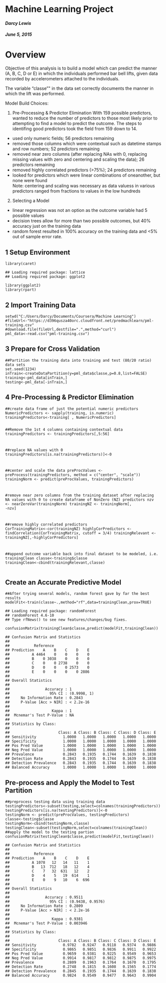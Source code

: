 
<div id="header">
<h1>
<a id="machine-learning-project" class="anchor" href="#machine-learning-project" aria-hidden="true"><span class="octicon octicon-link"></span></a>Machine Learning Project</h1>
<h4>
<a id="darcy-lewis" class="anchor" href="#darcy-lewis" aria-hidden="true"><span class="octicon octicon-link"></span></a><em>Darcy Lewis</em>
</h4>
<h4>
<a id="june-5-2015" class="anchor" href="#june-5-2015" aria-hidden="true"><span class="octicon octicon-link"></span></a><em>June 5, 2015</em>
</h4>
</div>

<div id="overview">
<h1>
<a id="overview" class="anchor" href="#overview" aria-hidden="true"><span class="octicon octicon-link"></span></a>Overview</h1>
<p>Objective of this analysis is to build a model which can predict the manner (A, B, C, D or E) in which the individuals performed bar bell lifts, given data recorded by accelerometers attached to the individuals.</p>
<p>The variable “classe”" in the data set correctly documents the manner in which the lift was performed.</p>
<p>Model Build Choices:</p>
<ol>
<li>Pre-Processing &amp; Predictor Elimination With 159 possible predictors, wanted to reduce the number of predictors to those most likely prior to attempting to find a model to predict the outcome. The steps to identifing good predictors took the field from 159 down to 14.<br>
</li>
</ol>
<ul>
<li>used only numeric fields; 56 predictors remaining<br>
</li>
<li>removed those columns which were contextual such as datetime stamps and row numbers; 52 predictors remaining<br>
</li>
<li>removed near zero columns (after replacing NAs with 0, replacing missing values with zero and centering and scaling the data); 26 predictors remaining</li>
<li>removed highly correlated predictors (&gt;75%); 24 predictors remaining</li>
<li>looked for predictors which were linear combinations of oneanother, but none were found<br>Note: centering and scaling was necessary as data valuess in various predictors ranged from fractions to values in the low hundreds</li>
</ul>
<ol start="2">
<li>Selecting a Model</li>
</ol>
<ul>
<li>linear regression was not an option as the outcome variable had 5 possible values<br>
</li>
<li>decision trees allow for more than two possible outcomes, but 40% accuracy just on the training data<br>
</li>
<li>random forest resulted in 100% accuracy on the training data and &lt;5% out of sample error rate.</li>
</ul>
<div id="setup-environment">
<h2>
<a id="1-setup-environment" class="anchor" href="#1-setup-environment" aria-hidden="true"><span class="octicon octicon-link"></span></a>1 Setup Environment</h2>
<pre><code>library(caret)</code></pre>
<pre><code>## Loading required package: lattice
## Loading required package: ggplot2</code></pre>
<pre><code>library(ggplot2)
library(rpart)</code></pre>
</div>

<div id="import-training-data">
<h2>
<a id="2-import-training-data" class="anchor" href="#2-import-training-data" aria-hidden="true"><span class="octicon octicon-link"></span></a>2 Import Training Data</h2>
<pre><code>setwd("C:/Users/Darcy/Documents/Coursera/Machine Learning")
#fileUrl&lt;-"https://d396qusza40orc.cloudfront.net/predmachlearn/pml-training.csv"
#download.file(fileUrl,destfile=".",method="curl")
pml_data&lt;-read.csv("pml-training.csv")</code></pre>
</div>

<div id="prepare-for-cross-validation">
<h2>
<a id="3-prepare-for-cross-validation" class="anchor" href="#3-prepare-for-cross-validation" aria-hidden="true"><span class="octicon octicon-link"></span></a>3 Prepare for Cross Validation</h2>
<pre><code>##Partition the training data into training and test (80/20 ratio) data sets 
set.seed(1234)
inTrain&lt;-createDataPartition(y=pml_data$classe,p=0.8,list=FALSE)
training&lt;-pml_data[inTrain,]
testing&lt;-pml_data[-inTrain,]</code></pre>
</div>

<div id="pre-processing-predictor-elimination">
<h2>
<a id="4-pre-processing--predictor-elimination" class="anchor" href="#4-pre-processing--predictor-elimination" aria-hidden="true"><span class="octicon octicon-link"></span></a>4 Pre-Processing &amp; Predictor Elimination</h2>
<pre><code>##create data frame of just the potential numeric predictors
NumericPredictors &lt;- sapply(training, is.numeric)
trainingPredictors&lt;-training[ , NumericPredictors]

##Remove the 1st 4 columns containing contextual data
trainingPredictors &lt;- trainingPredictors[,5:56]    

##replace NA values with 0
trainingPredictors[is.na(trainingPredictors)]&lt;-0

##center and scale the data
preProcValues &lt;- preProcess(trainingPredictors, method = c("center", "scale"))
trainingNorm &lt;- predict(preProcValues, trainingPredictors)

#remove near zero columns from the training dataset after replacing NA values with 0 to create dataframe of NonZero (NZ) predictors
nzv &lt;- nearZeroVar(trainingNorm)
trainingNZ &lt;- trainingNorm[, -nzv]

##remove highly correlated predictors
CorTrainingMatrix&lt;-cor(trainingNZ)
highlyCorPredictors &lt;- findCorrelation(CorTrainingMatrix, cutoff = 3/4)
trainingRelevant &lt;- trainingNZ[,-highlyCorPredictors]

##append outcome variable back into final dataset to be modeled, i.e. trainingClean
classe&lt;-training$classe
trainingClean&lt;-cbind(trainingRelevant,classe)</code></pre>
</div>

<div id="create-an-accurate-predictive-model">
<h2>
<a id="create-an-accurate-predictive-model" class="anchor" href="#create-an-accurate-predictive-model" aria-hidden="true"><span class="octicon octicon-link"></span></a>Create an Accurate Predictive Model</h2>
<pre><code>##After trying several models, random forest gave by far the best results
modelFit&lt;-train(classe~.,method="rf",data=trainingClean,prox=TRUE)</code></pre>
<pre><code>## Loading required package: randomForest
## randomForest 4.6-10
## Type rfNews() to see new features/changes/bug fixes.</code></pre>
<pre><code>confusionMatrix(trainingClean$classe,predict(modelFit,trainingClean))</code></pre>
<pre><code>## Confusion Matrix and Statistics
## 
##           Reference
## Prediction    A    B    C    D    E
##          A 4464    0    0    0    0
##          B    0 3038    0    0    0
##          C    0    0 2738    0    0
##          D    0    0    0 2573    0
##          E    0    0    0    0 2886
## 
## Overall Statistics
##                                      
##                Accuracy : 1          
##                  95% CI : (0.9998, 1)
##     No Information Rate : 0.2843     
##     P-Value [Acc &gt; NIR] : &lt; 2.2e-16  
##                                      
##                   Kappa : 1          
##  Mcnemar's Test P-Value : NA         
## 
## Statistics by Class:
## 
##                      Class: A Class: B Class: C Class: D Class: E
## Sensitivity            1.0000   1.0000   1.0000   1.0000   1.0000
## Specificity            1.0000   1.0000   1.0000   1.0000   1.0000
## Pos Pred Value         1.0000   1.0000   1.0000   1.0000   1.0000
## Neg Pred Value         1.0000   1.0000   1.0000   1.0000   1.0000
## Prevalence             0.2843   0.1935   0.1744   0.1639   0.1838
## Detection Rate         0.2843   0.1935   0.1744   0.1639   0.1838
## Detection Prevalence   0.2843   0.1935   0.1744   0.1639   0.1838
## Balanced Accuracy      1.0000   1.0000   1.0000   1.0000   1.0000</code></pre>
</div>

<div id="pre-process-and-apply-the-model-to-test-partition">
<h2>
<a id="pre-process-and-apply-the-model-to-test-partition" class="anchor" href="#pre-process-and-apply-the-model-to-test-partition" aria-hidden="true"><span class="octicon octicon-link"></span></a>Pre-process and Apply the Model to Test Partition</h2>
<pre><code>##preprocess testing data using training data
testingPredictors&lt;-subset(testing,select=colnames(trainingPredictors))
testingPredictors[is.na(testingPredictors)]&lt;-0
testingNorm &lt;- predict(preProcValues, testingPredictors)
classe&lt;-testing$classe
testingNorm&lt;-cbind(testingNorm,classe)
testingClean&lt;-subset(testingNorm,select=colnames(trainingClean))
##apply the model to the testing partion
confusionMatrix(testingClean$classe,predict(modelFit,testingClean))</code></pre>
<pre><code>## Confusion Matrix and Statistics
## 
##           Reference
## Prediction    A    B    C    D    E
##          A 1078   12   14   11    1
##          B   13  712   18   12    4
##          C    7   32  631   12    2
##          D    4    5   19  614    1
##          E    0    9   10    6  696
## 
## Overall Statistics
##                                           
##                Accuracy : 0.9511          
##                  95% CI : (0.9438, 0.9576)
##     No Information Rate : 0.2809          
##     P-Value [Acc &gt; NIR] : &lt; 2.2e-16       
##                                           
##                   Kappa : 0.9381          
##  Mcnemar's Test P-Value : 0.003946        
## 
## Statistics by Class:
## 
##                      Class: A Class: B Class: C Class: D Class: E
## Sensitivity            0.9782   0.9247   0.9118   0.9374   0.9886
## Specificity            0.9865   0.9851   0.9836   0.9911   0.9922
## Pos Pred Value         0.9659   0.9381   0.9225   0.9549   0.9653
## Neg Pred Value         0.9914   0.9817   0.9812   0.9875   0.9975
## Prevalence             0.2809   0.1963   0.1764   0.1670   0.1795
## Detection Rate         0.2748   0.1815   0.1608   0.1565   0.1774
## Detection Prevalence   0.2845   0.1935   0.1744   0.1639   0.1838
## Balanced Accuracy      0.9824   0.9549   0.9477   0.9643   0.9904</code></pre>
</div>

<p></p>
</div>

<p></p>
</div>

  </body>
</html>
